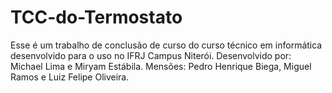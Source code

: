# TCC-do-Termostato
Esse é um trabalho de conclusão de curso do curso técnico em informática desenvolvido para o uso no IFRJ Campus Niterói. Desenvolvido por: Michael Lima e Miryam Estábila. Mensões: Pedro Henrique Biega, Miguel Ramos e Luiz Felipe Oliveira.
